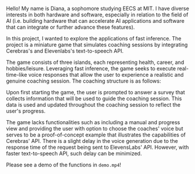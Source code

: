 Hello! My name is Diana, a sophomore studying EECS at MIT. I have diverse interests in both hardware and software, especially in relation to the field of AI (i.e. building hardware that can accelerate AI applications and software that can integrate or further advance these features).

In this project, I wanted to explore the applications of fast inference. The project is a miniature game that simulates coaching sessions by integrating Cerebras's and Elevenlabs's text-to-speech API.

The game consists of three islands, each representing health, career, and hobbies/leisure. Leveraging fast inference, the game seeks to execute real-time-like voice responses that allow the user to experience a realistic and genuine coaching session. The coaching structure is as follows:

Upon first starting the game, the user is prompted to answer a survey that collects information that will be used to guide the coaching session. This data is used and updated throughout the coaching session to reflect the user's progress.

The game lacks functionalities such as including a manual and progress view and providing the user with option to choose the coaches' voice but serves to be a proof-of-concept example that illustrates the capabilities of Cerebras' API. There is a slight delay in the voice generation due to the response time of the request being sent to ElevensLabs' API. However, with faster text-to-speech API, such delay can be minimized. 

Please see a demo of the functions in `demo.mp4`! 
